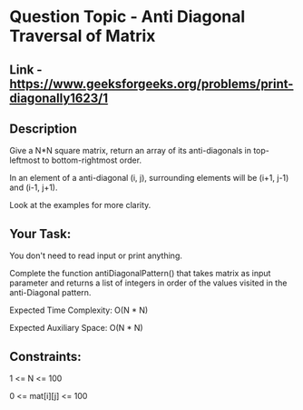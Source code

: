 # Question Topic - Anti Diagonal Traversal of Matrix

## Link - https://www.geeksforgeeks.org/problems/print-diagonally1623/1

## Description

Give a N*N square matrix, return an array of its anti-diagonals in top-leftmost to bottom-rightmost order. 

In an element of a anti-diagonal (i, j), surrounding elements will be (i+1, j-1) and (i-1, j+1). 

Look at the examples for more clarity.

## Your Task:
You don't need to read input or print anything. 

Complete the function antiDiagonalPattern() that takes matrix as input parameter and returns a list of integers in order of the values visited in the anti-Diagonal pattern. 

Expected Time Complexity: O(N * N)

Expected Auxiliary Space: O(N * N)

## Constraints:

1 <= N <= 100

0 <= mat[i][j] <= 100
